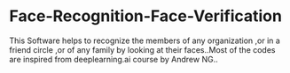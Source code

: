 # Face-Recognition-Face-Verification
This Software helps to recognize the members of any organization ,or in a friend circle ,or of any family by looking at their faces..Most of the codes are inspired from deeplearning.ai course by Andrew NG..
